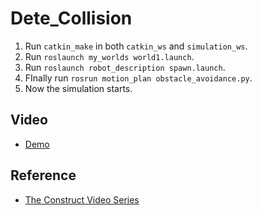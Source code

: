 # Dete_Collision

1. Run `catkin_make` in both `catkin_ws` and `simulation_ws`.
2. Run `roslaunch my_worlds world1.launch`.
3. Run `roslaunch robot_description spawn.launch`.
4. FInally run `rosrun motion_plan obstacle_avoidance.py`.
5. Now the simulation starts.

## Video

* [Demo](https://youtu.be/_zjBT1ypgcw)

## Reference
* [The Construct Video Series](https://www.theconstructsim.com/ros-projects-exploring-ros-using-2-wheeled-robot-part-1)

